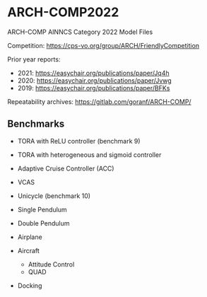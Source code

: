 # ARCH-COMP2022
ARCH-COMP AINNCS Category 2022 Model Files

Competition: https://cps-vo.org/group/ARCH/FriendlyCompetition

Prior year reports:
- 2021: https://easychair.org/publications/paper/Jq4h
- 2020: https://easychair.org/publications/paper/Jvwg
- 2019: https://easychair.org/publications/paper/BFKs

Repeatability archives: https://gitlab.com/goranf/ARCH-COMP/


## Benchmarks

- TORA with ReLU controller (benchmark 9)

- TORA with heterogeneous and sigmoid controller

- Adaptive Cruise Controller (ACC)

- VCAS

- Unicycle (benchmark 10)

- Single Pendulum

- Double Pendulum

- Airplane

- Aircraft
  - Attitude Control 
  - QUAD
  
- Docking 
